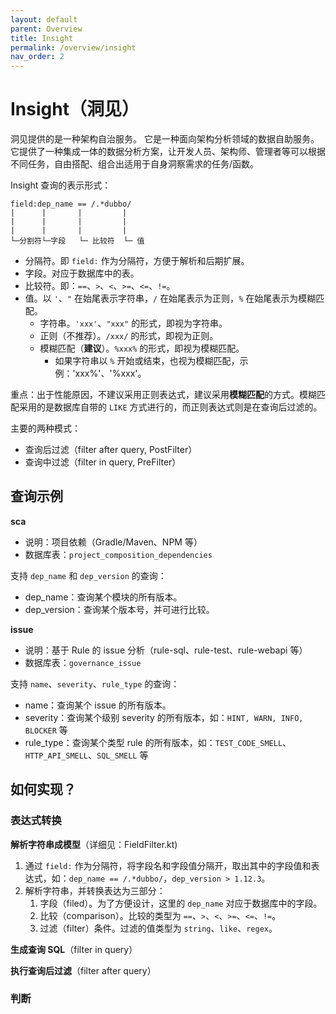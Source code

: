```yaml
---
layout: default
parent: Overview
title: Insight
permalink: /overview/insight
nav_order: 2
---
```


# Insight（洞见）

洞见提供的是一种架构自治服务。 它是一种面向架构分析领域的数据自助服务。它提供了一种集成一体的数据分析方案，让开发人员、架构师、管理者等可以根据不同任务，自由搭配、组合出适用于自身洞察需求的任务/函数。

Insight 查询的表示形式：

```
field:dep_name == /.*dubbo/
|      |       |         |
|      |       |         |
|      |       |         |
└─分割符└─字段   └─ 比较符  └─ 值 
```

- 分隔符。即 `field:` 作为分隔符，方便于解析和后期扩展。
- 字段。对应于数据库中的表。
- 比较符。即：`==`、`>`、`<`、`>=`、`<=`、`!=`。
- 值。以 `'`、`"` 在始尾表示字符串，`/` 在始尾表示为正则，`%` 在始尾表示为模糊匹配。
   - 字符串。`'xxx'`、`"xxx"` 的形式，即视为字符串。
   - 正则（不推荐）。`/xxx/` 的形式，即视为正则。
   - 模糊匹配（**建议**）。`%xxx%` 的形式，即视为模糊匹配。
      - 如果字符串以 `%` 开始或结束，也视为模糊匹配，示例：'xxx%'、'%xxx'。

重点：出于性能原因，不建议采用正则表达式，建议采用**模糊匹配**的方式。模糊匹配采用的是数据库自带的 `LIKE` 方式进行的，而正则表达式则是在查询后过滤的。

主要的两种模式：

- 查询后过滤（filter after query, PostFilter）
- 查询中过滤（filter in query, PreFilter）

## 查询示例

**sca**

- 说明：项目依赖（Gradle/Maven、NPM 等）
- 数据库表：`project_composition_dependencies`

支持 `dep_name` 和 `dep_version` 的查询：

- dep_name：查询某个模块的所有版本。
- dep_version：查询某个版本号，并可进行比较。

**issue**

- 说明：基于 Rule 的 issue 分析（rule-sql、rule-test、rule-webapi 等）
- 数据库表：`governance_issue`

支持 `name`、`severity`、`rule_type` 的查询：

- name：查询某个 issue 的所有版本。
- severity：查询某个级别 severity 的所有版本，如：`HINT, WARN, INFO, BLOCKER` 等
- rule_type：查询某个类型 rule 的所有版本，如：`TEST_CODE_SMELL`、`HTTP_API_SMELL`、`SQL_SMELL` 等

## 如何实现？

### 表达式转换

**解析字符串成模型**（详细见：FieldFilter.kt)

1. 通过 `field:` 作为分隔符，将字段名和字段值分隔开，取出其中的字段值和表达式，如：`dep_name == /.*dubbo/`，`dep_version > 1.12.3`。
2. 解析字符串，并转换表达为三部分：
   1. 字段（filed）。为了方便设计，这里的 `dep_name` 对应于数据库中的字段。
   2. 比较（comparison）。比较的类型为 `==`、`>`、`<`、`>=`、`<=`、`!=`。
   3. 过滤（filter）条件。过滤的值类型为 `string`、`like`、`regex`。

**生成查询 SQL**（filter in query）

**执行查询后过滤**（filter after query）

### 判断

